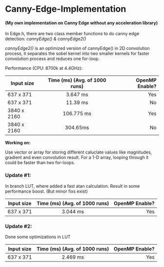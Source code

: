 # Canny-Edge-Implementation
#### (My own implementation on Canny Edge without any acceleration library)

In Edge.h, there are two class member functions to do canny edge detection: *cannyEdge() & cannyEdge2()*

*cannyEdge2()* is an optimized version of cannyEdge() in 2D convolution process, it separates the sobel kernel into two smaller kernels for faster convolution process and reduces one for-loop.

Performance (CPU: 8700k at 4.4GHz): 

| Input size    |  Time (ms) (Avg. of 1000 runs)    | OpenMP Enable?  |
| ------------- |:-------------:| -----:|
| 637 x 371     |  3.647 ms     | Yes |
| 637 x 371     |  11.39 ms     |   No |
| 3840 x 2160   |  106.775 ms     |   Yes |
| 3840 x 2160   | 304.65ms      |    No |

**Working on:**

Use vector or array for storing different caluclate values like magnitudes, gradient and even convolution result. For a 1-D array, looping through it could be faster than two for-loops.



### Update #1:

In branch LUT, where added a fast atan calculation. Result in some performance boost. (But minor fixs exist)

| Input size    |  Time (ms) (Avg. of 1000 runs)   | OpenMP Enable?  |
| ------------- |:-------------:| -----:|
| 637 x 371     |  3.044 ms     | Yes |

### Update #2:

Done some optimizations in LUT

| Input size    |  Time (ms) (Avg. of 1000 runs)   | OpenMP Enable?  |
| ------------- |:-------------:| -----:|
| 637 x 371     |  2.469 ms     | Yes |
